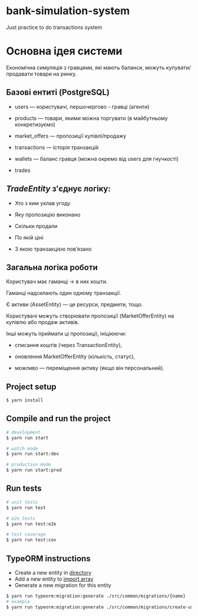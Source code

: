 # bank-simulation-system
Just practice to do transactions system

# Основна ідея системи
Економічна симуляція з гравцями, які мають баланси, можуть купувати/продавати товари на ринку.
## Базові ентиті (PostgreSQL)

- users — користувачі, першочергово - гравці (агенти)

- products — товари, якими можна торгувати (в майбутньому конкретизуємо)

- market_offers — пропозиції купівлі/продажу 

- transactions — історія транзакцій

- wallets — баланс гравця (можна окремо від users для гнучкості)

- trades 

## *TradeEntity* з'єднує логіку:

- Хто з ким уклав угоду

- Яку пропозицію виконано

- Скільки продали

- По якій ціні

- З якою транзакцією пов’язано

## Загальна логіка роботи
Користувач має гаманці → в них кошти.

Гаманці надсилають один одному транзакції.

Є активи (AssetEntity) — це ресурси, предмети, тощо.

Користувачі можуть створювати пропозиції (MarketOfferEntity) на купівлю або продаж активів.

Інші можуть приймати ці пропозиції, ініціюючи:

- списання коштів (через TransactionEntity),

- оновлення MarketOfferEntity (кількість, статус),

- можливо — переміщення активу (якщо він персональний).

## Project setup

```bash
$ yarn install
```

## Compile and run the project

```bash
# development
$ yarn run start

# watch mode
$ yarn run start:dev

# production mode
$ yarn run start:prod
```

## Run tests

```bash
# unit tests
$ yarn run test

# e2e tests
$ yarn run test:e2e

# test coverage
$ yarn run test:cov
```

## TypeORM instructions
* Create a new entity in [directory](/src/common/entities)
* Add a new entity to [import array](/src/common/entities/index.ts)
* Generate a new migration for this entity

```bash
$ yarn run typeorm:migration:generate ./src/common/migrations/{name}
# example
$ yarn run typeorm:migration:generate ./src/common/migrations/create-users
```